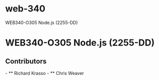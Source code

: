 # web-340
WEB340-O305 Node.js (2255-DD)
<h1>WEB340-O305 Node.js (2255-DD)</h1>
<h2>Contributors</h2>
- ** Richard Krasso
- ** Chris Weaver 